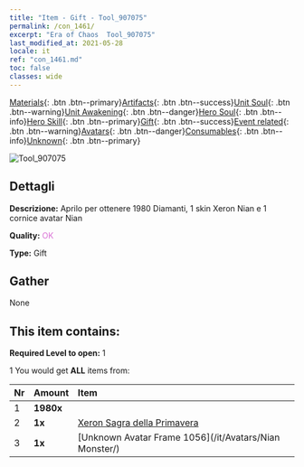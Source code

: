 ```yaml
---
title: "Item - Gift - Tool_907075"
permalink: /con_1461/
excerpt: "Era of Chaos  Tool_907075"
last_modified_at: 2021-05-28
locale: it
ref: "con_1461.md"
toc: false
classes: wide
---
```

 [Materials](/ItemsIT/){: .btn .btn--primary}[Artifacts](/ItemsIT/Artifacts/){: .btn .btn--success}[Unit Soul](/ItemsIT/UnitSoul/){: .btn .btn--warning}[Unit Awakening](/ItemsIT/UnitAwakening/){: .btn .btn--danger}[Hero Soul](/ItemsIT/HeroSoul/){: .btn .btn--info}[Hero Skill](/ItemsIT/HeroSkill/){: .btn .btn--primary}[Gift](/ItemsIT/Gift/){: .btn .btn--success}[Event related](/ItemsIT/Events/){: .btn .btn--warning}[Avatars](/ItemsIT/Avatars/){: .btn .btn--danger}[Consumables](/ItemsIT/Consumables/){: .btn .btn--info}[Unknown](/ItemsIT/Unknown/){: .btn .btn--primary}

 ![Tool_907075](/images/t/i_907075.png)

## Dettagli
 **Descrizione:** Aprilo per ottenere 1980 Diamanti, 1 skin Xeron Nian e 1 cornice avatar Nian

 **Quality:** <span style="color: #DA70D6">OK</span>

 **Type:** Gift

## Gather

  None

## This item contains:

 **Required Level to open:** 1

 1 You would get **ALL** items  from:

  | Nr | Amount |     Item    |
  |:---|:-------|:------------|
  | 1 |  **1980x** | <i class="fas fa-gem"/> |  | 
  | 2 |  **1x** | [Xeron Sagra della Primavera](/ItemsIT/con_1063/) |  | 
  | 3 |  **1x** | [Unknown Avatar Frame 1056](/it/Avatars/Nian Monster/) |  | 
